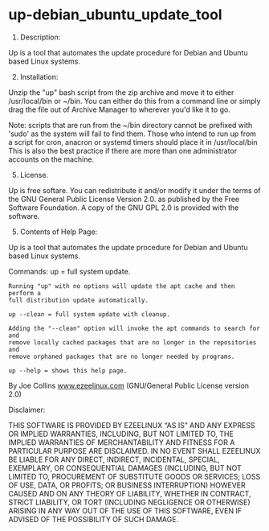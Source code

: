 # up-debian_ubuntu_update_tool


1. Description:

 Up is a tool that automates the update procedure for Debian and Ubuntu based
 Linux systems.

2. Installation:

 Unzip the "up" bash script from the zip archive and move it to either
 /usr/local/bin or ~/bin. You can either do this from a command line or simply
 drag the file out of Archive Manager to wherever you'd like it to go.

 Note: scripts that are run from the ~/bin directory cannot be prefixed with
 'sudo' as the system will fail to find them. Those who intend to run up from
 a script for cron, anacron or systemd timers should place it in /usr/local/bin
 This is also the best practice if there are more than one administrator
 accounts on the machine.

5. License.

 Up is free softare. You can redistribute it and/or modify it under the
 terms of the GNU General Public License Version 2.0. as published by
 the Free Software Foundation. A copy of the GNU GPL 2.0 is provided with the
 software.

5. Contents of Help Page:

 Up is a tool that automates the update procedure for Debian and Ubuntu based
 Linux systems.

 Commands:
    up = full system update.

    Running "up" with no options will update the apt cache and then perform a
    full distribution update automatically.

    up --clean = full system update with cleanup.

    Adding the "--clean" option will invoke the apt commands to search for and
    remove locally cached packages that are no longer in the repositories and
    remove orphaned packages that are no longer needed by programs.

    up --help = shows this help page.

 By Joe Collins www.ezeelinux.com (GNU/General Public License version 2.0)

 Disclaimer:

 THIS SOFTWARE IS PROVIDED BY EZEELINUX “AS IS” AND ANY EXPRESS OR IMPLIED
 WARRANTIES, INCLUDING, BUT NOT LIMITED TO, THE IMPLIED WARRANTIES OF
 MERCHANTABILITY AND FITNESS FOR A PARTICULAR PURPOSE ARE DISCLAIMED. IN NO
 EVENT SHALL EZEELINUX BE LIABLE FOR ANY DIRECT, INDIRECT, INCIDENTAL, SPECIAL,
 EXEMPLARY, OR CONSEQUENTIAL DAMAGES (INCLUDING, BUT NOT LIMITED TO,
 PROCUREMENT OF SUBSTITUTE GOODS OR SERVICES; LOSS OF USE, DATA, OR PROFITS; OR
 BUSINESS INTERRUPTION) HOWEVER CAUSED AND ON ANY THEORY OF LIABILITY, WHETHER
 IN CONTRACT, STRICT LIABILITY, OR TORT (INCLUDING NEGLIGENCE OR OTHERWISE)
 ARISING IN ANY WAY OUT OF THE USE OF THIS SOFTWARE, EVEN IF ADVISED OF THE
 POSSIBILITY OF SUCH DAMAGE.

